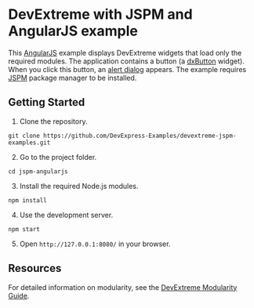 # DevExtreme with JSPM and AngularJS example

This [AngularJS](https://angularjs.org/) example displays DevExtreme widgets that load only the required modules. The application contains a button (a [dxButton](https://js.devexpress.com/Documentation/ApiReference/UI_Components/dxButton/) widget). When you click this button, an [alert dialog](https://js.devexpress.com/Documentation/ApiReference/Common/Utils/ui/dialog/#alertmessageHtml_title) appears. The example requires [JSPM](http://jspm.io/) package manager to be installed.

## Getting Started

1. Clone the repository.
 ``` text
 git clone https://github.com/DevExpress-Examples/devextreme-jspm-examples.git
 ```

2. Go to the project folder.
 ``` text
 cd jspm-angularjs
 ```

3. Install the required Node.js modules.
 ``` text
 npm install
 ```

4. Use the development server.
 ``` text
 npm start
 ```

5. Open `http://127.0.0.1:8080/` in your browser.

## Resources

For detailed information on modularity, see the [DevExtreme Modularity Guide](http://js.devexpress.com/Documentation/Guide/Common/Modularity).

